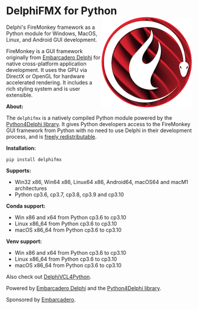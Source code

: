 # DelphiFMX for Python <a href="https://github.com/Embarcadero/DelphiFMX4Python/"><img align="right" alt="DelphiFMX for Python" src="images/DelphiFMX4Python(256px).png"></a> 
Delphi's FireMonkey framework as a Python module for Windows, MacOS, Linux, and Android GUI development.

FireMonkey is a GUI framework originally from [Embarcadero Delphi](https://www.embarcadero.com/products/delphi) for native cross-platform application development. It uses the GPU via DirectX or OpenGL for hardware accelerated rendering. It includes a rich styling system and is user extensible. 

<b>About:</b>

The `delphifmx` is a natively compiled Python module powered by the [Python4Delphi library](https://github.com/pyscripter/python4delphi). It gives Python developers access to the FireMonkey GUI framework from Python with no need to use Delphi in their development process, and is [freely redistributable](https://github.com/Embarcadero/DelphiFMX4Python/blob/main/LICENSE.md). 

<b>Installation:</b>

    pip install delphifmx
   
<b>Supports:</b>
* Win32 x86, Win64 x86, Linux64 x86, Android64, macOS64 and macM1 architectures
* Python cp3.6, cp3.7, cp3.8, cp3.9 and cp3.10

<b>Conda support:</b>
* Win x86 and x64 from Python cp3.6 to cp3.10 
* Linux x86_64 from Python cp3.6 to cp3.10
* macOS x86_64 from Python cp3.6 to cp3.10

<b>Venv support:</b>
* Win x86 and x64 from Python cp3.6 to cp3.10 
* Linux x86_64 from Python cp3.6 to cp3.10
* macOS x86_64 from Python cp3.6 to cp3.10

Also check out [DelphiVCL4Python](https://github.com/Embarcadero/DelphiVCL4Python).

Powered by [Embarcadero Delphi](https://www.embarcadero.com/products/delphi) and the [Python4Delphi library](https://github.com/pyscripter/python4delphi).

Sponsored by [Embarcadero](https://www.embarcadero.com/). 
